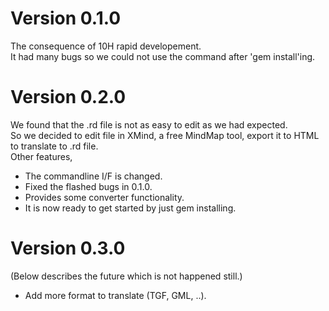 # Version 0.1.0
The consequence of 10H rapid developement.   
It had many bugs so we could not use the command after 'gem install'ing. 

# Version 0.2.0

We found that the .rd file is not as easy to edit as we had expected.  
So we decided to edit file in XMind, a free MindMap tool, export it to HTML to translate to .rd file.  
Other features,  

* The commandline I/F is changed.
* Fixed the flashed bugs in 0.1.0.
* Provides some converter functionality.
* It is now ready to get started by just gem installing.

# Version 0.3.0
(Below describes the future which is not happened still.)  

* Add more format to translate (TGF, GML, ..).
